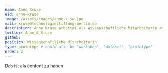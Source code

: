 ```yaml
---
name: Anne Kruse
uid: anne-kruse
image: /assets/images/anne-k_sw.jpg
mail: kruse@technologiestiftung-berlin.de
description: Anne Kruse arbeitet als Wissenschaftliche Mitarbeiterin am CityLAB Berlin und beschäftigt sich dort vor allem mit den Themen Smart City und Partizipation. Zuvor hat sie als Strategieberaterin zahlreiche Kommunen zu Digitalisierung, kommunaler Nachhaltigkeit und Smart City beraten. Mit ihrem Abschluss MSc Regional and Urban Planning Studies der London School of Economics and Political Science und einem BA Communication and Cultural Management bewegt sie sich zwischen den Themen Stadtentwicklung, Kommunikation und Beteiligung.
twitter: Anne_K_Kruse
github:
position: Wissenschaftliche Mitarbeiterin
type: prototype # could also be "workshop", "dataset", "prototype"
order: 2
---
```


Das ist als content zu haben
